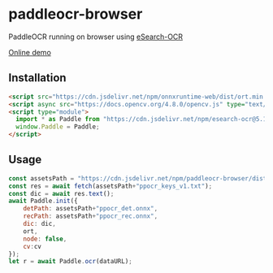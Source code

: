 # paddleocr-browser

PaddleOCR running on browser using [eSearch-OCR](https://github.com/xushengfeng/eSearch-OCR)

[Online demo](https://www.basiccat.org/online-image-translator)


## Installation

```html
<script src="https://cdn.jsdelivr.net/npm/onnxruntime-web/dist/ort.min.js"></script>
<script async src="https://docs.opencv.org/4.8.0/opencv.js" type="text/javascript"></script>
<script type="module">
  import * as Paddle from "https://cdn.jsdelivr.net/npm/esearch-ocr@5.1.5/dist/esearch-ocr.js";
  window.Paddle = Paddle;
</script>
```

## Usage

```js
const assetsPath = "https://cdn.jsdelivr.net/npm/paddleocr-browser/dist/";
const res = await fetch(assetsPath+"ppocr_keys_v1.txt");
const dic = await res.text();
await Paddle.init({
    detPath: assetsPath+"ppocr_det.onnx",
    recPath: assetsPath+"ppocr_rec.onnx",
    dic: dic,
    ort,
    node: false,
    cv:cv
});
let r = await Paddle.ocr(dataURL);
```

